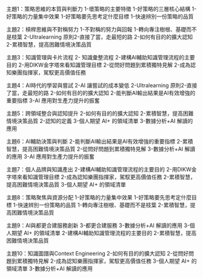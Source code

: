 主題1：策略思維的本質與判斷力
1-壞策略的主要特徵
1-好策略的三層核心結構
1-好策略的力量集中效果
1-好策略要先思考定什麼目標
1-快速辨別一份策略的品質

主題2：槓桿思維與不對稱努力
1-不對稱的努力與回報
1-轉向專注樹根、基礎而不是枝葉
2-Ultralearning 原則2-直接了當，走最短的路
2-如何有目的的擴大認知
2-累積智慧，提高困難情境決策品質

主題3：知識管理與卡片流程
2- 知識彙整流程
2-建構AI輔助知識管理流程的主要目的
2-用DIKW金字塔來看知識管理目標
2-從問好問題到累積獨特見解
2-成為認知樂團指揮家，駕馭更高價值任務

主題4：AI時代的學習與嘗試
2-AI 讓嘗試的成本變低
2-Ultralearning 原則2-直接了當，走最短的路
2-如何有目的的擴大認知
2-能判斷AI輸出結果是AI有效增強的重要指標
3-AI 應用對生產力提升的振奮

主題5：跨領域整合與認知提升
2-如何有目的的擴大認知
2-累積智慧，提高困難情境決策品質
2-認知的定義
3-個人期望 AI+ 的領域清單
3-數據分析+AI 解讀的應用

主題6：AI輔助決策與判斷
2-能判斷AI輸出結果是AI有效增強的重要指標
2-累積智慧，提高困難情境決策品質
2-從問好問題到累積獨特見解
3-數據分析+AI 解讀的應用
3-AI 應用對生產力提升的振奮

主題7：個人品牌與知識產出
2-建構AI輔助知識管理流程的主要目的
2-用DIKW金字塔來看知識管理目標
2-成為認知樂團指揮家，駕馭更高價值任務
2-累積智慧，提高困難情境決策品質
3-個人期望 AI+ 的領域清單

主題8：策略聚焦與資源分配
1-好策略的力量集中效果
1-好策略要先思考定什麼目標
1-快速辨別一份策略的品質
1-轉向專注樹根、基礎而不是枝葉
2-累積智慧，提高困難情境決策品質

主題9：AI與都更合建服務創新
3-都更合建服務
3-數據分析+AI 解讀的應用
3-個人期望 AI+ 的領域清單
2-建構AI輔助知識管理流程的主要目的
2-累積智慧，提高困難情境決策品質

主題10：知識圖譜與Context Engineering
2-如何有目的的擴大認知
2-從問好問題到累積獨特見解
2-成為認知樂團指揮家，駕馭更高價值任務
3-個人期望 AI+ 的領域清單
3-數據分析+AI 解讀的應用
